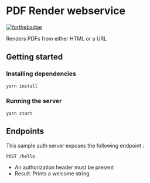 # PDF Render webservice

[![forthebadge](https://forthebadge.com/images/badges/uses-js.svg)](https://forthebadge.com)

Renders PDFs from either HTML or a URL

## Getting started

### Installing dependencies

```bash
yarn install
```

### Running the server

```
yarn start
```

## Endpoints

This sample auth server exposes the following endpoint :

`POST /hello`

  * An authorization header must be present
  * Result: Prints a welcome string
